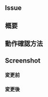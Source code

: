 ## Issue

<!--
- https://github.com/peno022/easy-english/issues/xxx
-->

## 概要

## 動作確認方法

<!--
例:
1. {branch_name}をローカルに取り込む
2. 
-->

## Screenshot

### 変更前

### 変更後
